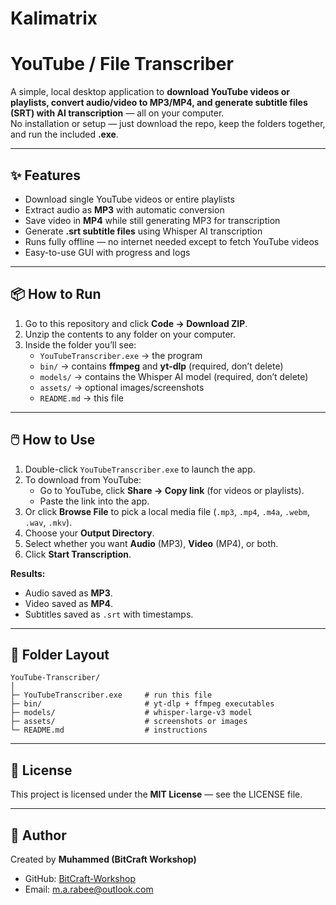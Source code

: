 # Kalimatrix
# YouTube / File Transcriber  

A simple, local desktop application to **download YouTube videos or playlists, convert audio/video to MP3/MP4, and generate subtitle files (SRT) with AI transcription** — all on your computer.  
No installation or setup — just download the repo, keep the folders together, and run the included **.exe**.  

---

## ✨ Features
- Download single YouTube videos or entire playlists  
- Extract audio as **MP3** with automatic conversion  
- Save video in **MP4** while still generating MP3 for transcription  
- Generate **.srt subtitle files** using Whisper AI transcription  
- Runs fully offline — no internet needed except to fetch YouTube videos  
- Easy-to-use GUI with progress and logs  

---

## 📦 How to Run
1. Go to this repository and click **Code → Download ZIP**.  
2. Unzip the contents to any folder on your computer.  
3. Inside the folder you’ll see:  
   - `YouTubeTranscriber.exe` → the program  
   - `bin/` → contains **ffmpeg** and **yt-dlp** (required, don’t delete)  
   - `models/` → contains the Whisper AI model (required, don’t delete)  
   - `assets/` → optional images/screenshots  
   - `README.md` → this file  

---

## 🖱️ How to Use
1. Double-click `YouTubeTranscriber.exe` to launch the app.  
2. To download from YouTube:  
   - Go to YouTube, click **Share → Copy link** (for videos or playlists).  
   - Paste the link into the app.  
3. Or click **Browse File** to pick a local media file (`.mp3`, `.mp4`, `.m4a`, `.webm`, `.wav`, `.mkv`).  
4. Choose your **Output Directory**.  
5. Select whether you want **Audio** (MP3), **Video** (MP4), or both.  
6. Click **Start Transcription**.  

**Results:**  
- Audio saved as **MP3**.  
- Video saved as **MP4**.  
- Subtitles saved as `.srt` with timestamps.  

---

## 📂 Folder Layout
```
YouTube-Transcriber/
│
├─ YouTubeTranscriber.exe     # run this file
├─ bin/                       # yt-dlp + ffmpeg executables
├─ models/                    # whisper-large-v3 model
├─ assets/                    # screenshots or images
└─ README.md                  # instructions
```

---

## 📜 License
This project is licensed under the **MIT License** — see the LICENSE file.  

---

## 👤 Author
Created by **Muhammed (BitCraft Workshop)**  

- GitHub: [BitCraft-Workshop](https://github.com/BitCraft-Workshop)  
- Email: m.a.rabee@outlook.com  
